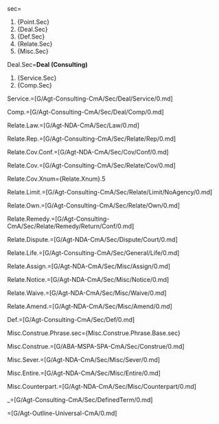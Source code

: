 sec=<ol><li>{Point.Sec}<li>{Deal.Sec}<li>{Def.Sec}<li>{Relate.Sec}<li>{Misc.Sec}</ol>

Deal.Sec=<b>Deal  (Consulting)</b><ol class="secs-and"><li>{Service.Sec}<li>{Comp.Sec}</ol>

Service.=[G/Agt-Consulting-CmA/Sec/Deal/Service/0.md]

Comp.=[G/Agt-Consulting-CmA/Sec/Deal/Comp/0.md]

Relate.Law.=[G/Agt-NDA-CmA/Sec/Law/0.md]

Relate.Rep.=[G/Agt-Consulting-CmA/Sec/Relate/Rep/0.md]

Relate.Cov.Conf.=[G/Agt-NDA-CmA/Sec/Cov/Conf/0.md]

Relate.Cov.=[G/Agt-Consulting-CmA/Sec/Relate/Cov/0.md]

Relate.Cov.Xnum={Relate.Xnum}.5

Relate.Limit.=[G/Agt-Consulting-CmA/Sec/Relate/Limit/NoAgency/0.md]

Relate.Own.=[G/Agt-Consulting-CmA/Sec/Relate/Own/0.md]

Relate.Remedy.=[G/Agt-Consulting-CmA/Sec/Relate/Remedy/Return/Conf/0.md]

Relate.Dispute.=[G/Agt-NDA-CmA/Sec/Dispute/Court/0.md]

Relate.Life.=[G/Agt-Consulting-CmA/Sec/General/Life/0.md]

Relate.Assign.=[G/Agt-NDA-CmA/Sec/Misc/Assign/0.md]

Relate.Notice.=[G/Agt-NDA-CmA/Sec/Misc/Notice/0.md]

Relate.Waive.=[G/Agt-NDA-CmA/Sec/Misc/Waive/0.md]

Relate.Amend.=[G/Agt-NDA-CmA/Sec/Misc/Amend/0.md]

Def.=[G/Agt-Consulting-CmA/Sec/Def/0.md]

Misc.Construe.Phrase.sec={Misc.Construe.Phrase.Base.sec}

Misc.Construe.=[G/ABA-MSPA-SPA-CmA/Sec/Construe/0.md]

Misc.Sever.=[G/Agt-NDA-CmA/Sec/Misc/Sever/0.md]

Misc.Entire.=[G/Agt-NDA-CmA/Sec/Misc/Entire/0.md]

Misc.Counterpart.=[G/Agt-NDA-CmA/Sec/Misc/Counterpart/0.md]

_=[G/Agt-Consulting-CmA/Sec/DefinedTerm/0.md]

=[G/Agt-Outline-Universal-CmA/0.md]